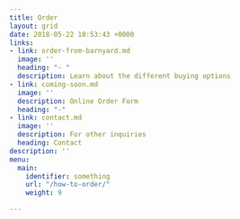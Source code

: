 ```yaml
---
title: Order
layout: grid
date: 2018-05-22 18:53:43 +0000
links:
- link: order-from-barnyard.md
  image: ''
  heading: "- "
  description: Learn about the different buying options
- link: coming-soon.md
  image: ''
  description: Online Order Form
  heading: "-"
- link: contact.md
  image: ''
  description: For other inquiries
  heading: Contact
description: ''
menu:
  main:
    identifier: something
    url: "/how-to-order/"
    weight: 9

---
```


